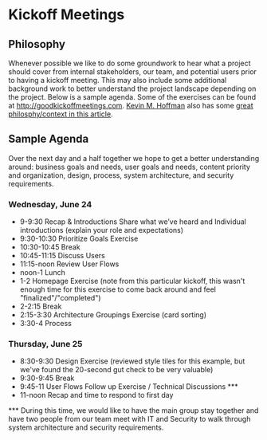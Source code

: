 # Kickoff Meetings 
## Philosophy
Whenever possible we like to do some groundwork to hear what a project should cover from internal stakeholders, our team, and potential users prior to having a kickoff meeting. This may also include some additional background work to better understand the project landscape depending on the project. Below is a sample agenda. Some of the exercises can be found at http://goodkickoffmeetings.com. [Kevin M. Hoffman](https://twitter.com/kevinmhoffman) also has some [great philosphy/context in this article](http://alistapart.com/article/kick-ass-kickoff-meetings).

## Sample Agenda
Over the next day and a half together we hope to get a better understanding around:
business goals and needs, user goals and needs, content priority and organization, design, process, system architecture, and security requirements.

### Wednesday, June 24
- 9-9:30		Recap & Introductions 
Share what we’ve heard and Individual introductions (explain your role and expectations)
- 9:30-10:30		Prioritize Goals Exercise
- 10:30-10:45	Break
- 10:45-11:15	Discuss Users
- 11:15-noon		Review User Flows 
- noon-1		Lunch
- 1-2			Homepage Exercise (note from this particular kickoff, this wasn't enough time for this exercise to come back around and feel "finalized"/"completed")
- 2-2:15		Break
- 2:15-3:30		Architecture Groupings Exercise (card sorting)
- 3:30-4		Process

### Thursday, June 25
- 8:30-9:30		Design Exercise (reviewed style tiles for this example, but we've found the 20-second gut check to be very valuable)
- 9:30-9:45		Break
- 9:45-11		User Flows Follow up Exercise / Technical Discussions ***
- 11-noon	 	Recap and time to respond to first day


*** During this time, we would like to have the main group stay together and have two people from our team meet with IT and Security to walk through system architecture and security requirements.
